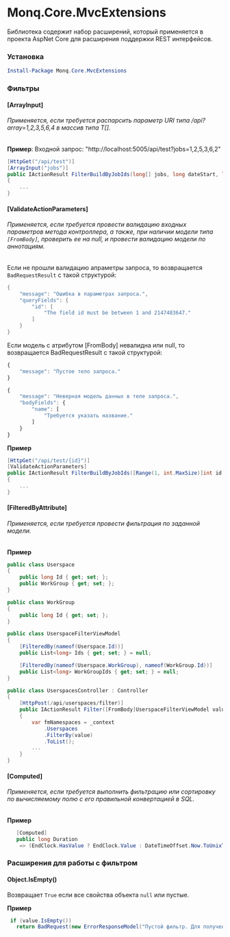 # Monq.Core.MvcExtensions

Библиотека содержит набор расширений, который применяется в проекта AspNet Core для расширения поддержки REST интерфейсов.

### Установка

```powershell
Install-Package Monq.Core.MvcExtensions
```

### Фильтры

#### [ArrayInput]
###### Применяется, если требуется распарсить параметр URI типа /api?array=1,2,3,5,6,4 в массив типа T[].

**Пример**: Входной запрос: "http://localhost:5005/api/test?jobs=1,2,5,3,6,2"

```csharp
[HttpGet("/api/test")]
[ArrayInput("jobs")]
public IActionResult FilterBuildByJobIds(long[] jobs, long dateStart, long dateEnd, [FromQuery]PagingModel paging)
{
    ...
}
```

#### [ValidateActionParameters]
###### Применяется, если требуется провести валидацию входных параметров метода контроллера, а также, при наличии модели типа `[FromBody]`, проверить ее на null, и провести валидацию модели по аннотациям.
Если не прошли валидацию апраметры запроса, то возвращается `BadRequestResult` с такой структурой:
```csharp
{
    "message": "Ошибка в параметрах запроса.",
    "queryFields": {
        "id": [
            "The field id must be between 1 and 2147483647."
        ]
    }
}
```

Если модель с атрибутом [FromBody] невалидна или null, то возвращается BadRequestResult с такой структурой:

```javascript
{
    "message": "Пустое тело запроса."
}
```

```javascript
{
    "message": "Неверная модель данных в теле запроса.",
    "bodyFields": {
        "name": [
            "Требуется указать название."
        ]
    }
}
```

**Пример**
```csharp
[HttpGet("/api/test/{id}")]
[ValidateActionParameters]
public IActionResult FilterBuildByJobIds([Range(1, int.MaxSize)]int id, [FromBody]ViewModel value)
{
    ...
}
```

#### [FilteredByAttribute]
###### Применяется, если требуется провести фильтрация по заданной модели.

**Пример**
```csharp
public class Userspace
{
    public long Id { get; set; };
    public WorkGroup { get; set; };
}

public class WorkGroup
{
    public long Id { get; set; };
}

public class UserspaceFilterViewModel
{
    [FilteredBy(nameof(Userspace.Id))]
    public List<long> Ids { get; set; } = null;

    [FilteredBy(nameof(Userspace.WorkGroup), nameof(WorkGroup.Id))]
    public List<long> WorkGroupIds { get; set; } = null;
}

public class UserspacesController : Controller
{
    [HttpPost(/api/userspaces/filter)]
    public IActionResult Filter([FromBody]UserspaceFilterViewModel value)
    {
    	var fmNamespaces = _context
    		.Userspaces
    		.FilterBy(value)
    		.ToList();
        ...
    }
}
```
#### [Computed]
###### Применяется, если требуется выполнить фильтрацию или сортировку по вычисляемому полю с его правильной конвертацией в SQL.
**Пример**
```csharp
   [Computed]
   public long Duration 
    => (EndClock.HasValue ? EndClock.Value : DateTimeOffset.Now.ToUnixTimeSeconds()) - (StartClock.HasValue ? StartClock.Value : DateTimeOffset.Now.ToUnixTimeSeconds());
```
### Расширения для работы с фильтром

#### Object.IsEmpty()

Возвращает `True` если все свойства объекта `null` или пустые.

**Пример**
```csharp
 if (value.IsEmpty())
   return BadRequest(new ErrorResponseModel("Пустой фильтр. Для получения списка пространств используйте GET /api/userspaces"));
```
